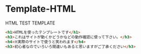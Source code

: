 # Template-HTML
HTML TEST TEMPLATE
```html
<h1>HTMLを使ったテンプレートです</h1>
<h3>これはサイトが動くかどうかなどの動作確認に使って下さい。</h3>
<h4>※実際のサイトで使うと笑われます</h4>
<h3>初心者なのでいろいろ間違いもあると思いますがご了承ください</h3>
```
